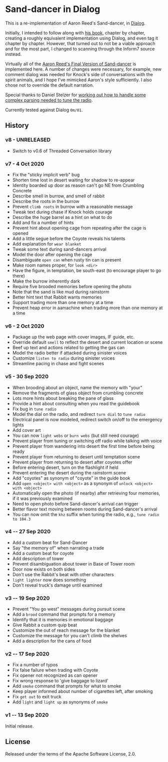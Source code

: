  # Sand-dancer in Dialog

This is a re-implementation of Aaron Reed's Sand-dancer, in 
[Dialog](https://linusakesson.net/dialog/index.php).

Initially, I intended to follow along with [his book](https://www.amazon.com/Creating-Interactive-Fiction-Inform-7/dp/1435455061), chapter by chapter,
creating a roughly equivalent implementation using Dialog, and even tag it chapter by chapter.
However, that turned out to not be a viable approach and for the most part, I changed to scanning through the Inform7 source instead.

Virtually all of the [Aaron Reed's Final Version of Sand-dancer](http://inform7.textories.com/sand-dancer/) is implemented here. A number of changes were necessary,
for example, new comment dialog was needed for Knock's side of conversations with the spirit animals, and I hope I've mimicked Aaron's style sufficiently.
I also chose not to override the default narration.

Special thanks to Daniel Stelzer for [working out how to handle some complex parsing needed to tune the radio](https://intfiction.org/t/understanding-complicated-numbers/46769/2).

Currently tested against Dialog `0m/01`.

## History

### v8 - UNRELEASED

- Switch to v0.6 of Threaded Conversation library

### v7 - 4 Oct 2020

- Fix the "sticky implicit verb" bug
- Shorten time lost in desert waiting for shadow to re-appear
- Identity boarded up door as reason can't go NE from Crumbling Concrete
- Describe smell in burrow, and smell of rabbit
- Describe the roots in the burrow
- Prevent `climb roots` in burrow with a reasonable message
- Tweak text during chase if Knock holds courage
- Describe the huge barrel as a hint on what to do
- Add and fix a number of hints
- Prevent hint about opening cage from repeating after the cage is opened
- Add a little segue before the Coyote reveals his talents
- Add explanation for `wear blanket`
- Tweak some text during sand-dancers arrival
- Model the door after opening the cage
- Disambiguate `open can` when rusty tin can is present
- Make room names proper, for `look <dir>`
- Have the figure, in temptation, be south-east (to encourage player to go there)
- Make the burrow inherently dark
- Require five brooded memories before opening the photo
- Note that the sand is like mud during rainstorm
- Better hint text that Rabbit wants memories
- Support trading more than one memory at a time
- Prevent heap error in aamachine when trading more than one memory at a time

### v6 - 2 Oct 2020

- Package up the web page with cover images, IF guide, etc.
- Override default `smell` to reflect the desert and current location or scene
- Beef up text and actions related to getting the gas can
- Model the radio better if attacked during sinister voices
- Customize `listen to radio` during sinister voices
- Streamline pacing in chase and fight scenes

### v5 - 30 Sep 2020

- When brooding about an object, name the memory with "your"
- Remove the fragments of glass object from crumbling concrete
- Lots more hints about breaking the pane of glass
- Provide a hint about consulting when you read the guidebook
- Fix bug in `tune radio`
- Model the dial on the radio, and redirect `turn dial` to `tune radio`
- Electrical panel is now modeled, redirect switch on/off to the emergency lights
- Add cover art
- You can now `light webs` or `burn webs` (but still need courage)
- Prevent player from tuning or switching off radio while talking with voice
- Prevent player from wandering into desert the first time before being ready
- Prevent player from returning to desert until temptation scene
- Prevent player from returning to desert after coyotes offer
- Before entering desert, turn on the flashlight if held
- Prevent entering the desert during the rainstorm scene
- Add "coyotes" as synonym of "coyote" in the guide book
- Add `open <object> with <object>`  as a synonym of `unlock <object> with <object>`
- Automatically open the photo (if nearby) after retrieving four memories, if it was previously examined
- Need to open photo before Sand-dancer's arrival can trigger
- Better flavor text moving between rooms during Sand-dancer's arrival
- You can now omit the `khz` suffix when tuning the radio, e.g., `tune radio to 104.3`

### v4 -- 27 Sep 2020

- Add a custom beat for Sand-Dancer
- Say "the memory of" when narrating a trade
- Add a custom beat for coyote
- Add description of tower
- Prevent disambiguation about tower in Base of Tower room
- Door now exists on both sides
- Don't use the Rabbit's beat with other characters
- `light lighter` now does something
- Don't reveal truck's damage until examined



### v3 -- 19 Sep 2020

- Prevent "You go west" messages during pursuit scene
- Add a `brood` command that prompts for a memory 
- Identify that it is memories in emotional baggage
- Give Rabbit a custom quip beat
- Customize the out of reach message for the blanket
- Customize the message for you can't climb the shelves
- Add a description for the cans of food

### v2 -- 17 Sep 2020

- Fix a number of typos
- Fix false failure when trading with Coyote
- Fix opener not recognized as can opener
- Fix wrong response to 'give baggage to lizard'
- Add `smoke` command that prompts for what to smoke
- Keep player informed about number of cigarettes left, after smoking
- Fix `get out` to exit truck
- Add `light` and `light up` as synonyms of `smoke`

### v1 -- 13 Sep 2020

Initial release.

## License

Released under the terms of the Apache Software License, 2.0.
